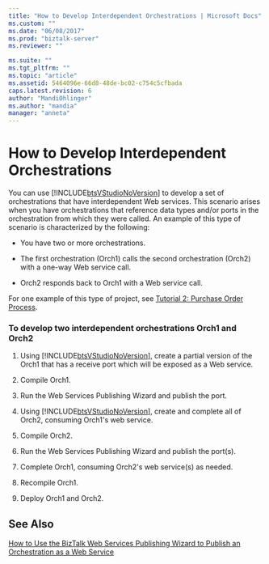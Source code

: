 ```yaml
---
title: "How to Develop Interdependent Orchestrations | Microsoft Docs"
ms.custom: ""
ms.date: "06/08/2017"
ms.prod: "biztalk-server"
ms.reviewer: ""

ms.suite: ""
ms.tgt_pltfrm: ""
ms.topic: "article"
ms.assetid: 5464096e-66d8-48de-bc02-c754c5cfbada
caps.latest.revision: 6
author: "MandiOhlinger"
ms.author: "mandia"
manager: "anneta"
---
```

# How to Develop Interdependent Orchestrations
You can use [!INCLUDE[btsVStudioNoVersion](../includes/btsvstudionoversion-md.md)] to develop a set of orchestrations that have interdependent Web services. This scenario arises when you have orchestrations that reference data types and/or ports in the orchestration from which they were called. An example of this type of scenario is characterized by the following:  
  
-   You have two or more orchestrations.  
  
-   The first orchestration (Orch1) calls the second orchestration (Orch2) with a one-way Web service call.  
  
-   Orch2 responds back to Orch1 with a Web service call.  
  
 For one example of this type of project, see [Tutorial 2: Purchase Order Process](http://msdn.microsoft.com/library/a324ef1b-39b3-49ab-9719-a13f526cb467).  
  
### To develop two interdependent orchestrations Orch1 and Orch2  
  
1.  Using [!INCLUDE[btsVStudioNoVersion](../includes/btsvstudionoversion-md.md)], create a partial version of the Orch1 that has a receive port which will be exposed as a Web service.  
  
2.  Compile Orch1.  
  
3.  Run the Web Services Publishing Wizard and publish the port.  
  
4.  Using [!INCLUDE[btsVStudioNoVersion](../includes/btsvstudionoversion-md.md)], create and complete all of Orch2, consuming Orch1's web service.  
  
5.  Compile Orch2.  
  
6.  Run the Web Services Publishing Wizard and publish the port(s).  
  
7.  Complete Orch1, consuming Orch2's web service(s) as needed.  
  
8.  Recompile Orch1.  
  
9. Deploy Orch1 and Orch2.  
  
## See Also  
 [How to Use the BizTalk Web Services Publishing Wizard to Publish an Orchestration as a Web Service](../core/publish-orchestration-as-web-service--biztalk-web-services-publishing-wizard.md)